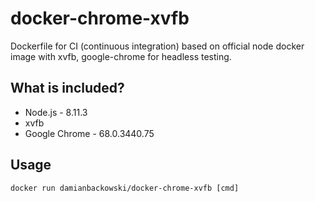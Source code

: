 # docker-chrome-xvfb

Dockerfile for CI (continuous integration) based on official node docker image with xvfb, google-chrome for headless testing.

## What is included?

* Node.js - 8.11.3
* xvfb
* Google Chrome - 68.0.3440.75

## Usage 

```
docker run damianbackowski/docker-chrome-xvfb [cmd]
```
